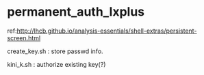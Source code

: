 # permanent_auth_lxplus

ref:http://lhcb.github.io/analysis-essentials/shell-extras/persistent-screen.html


create_key.sh : store passwd info.

kini_k.sh : authorize existing key(?)
